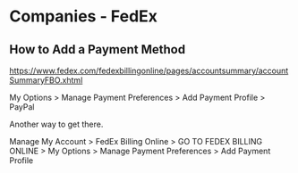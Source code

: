 # Companies - FedEx

## How to Add a Payment Method

https://www.fedex.com/fedexbillingonline/pages/accountsummary/accountSummaryFBO.xhtml

My Options > Manage Payment Preferences > Add Payment Profile > PayPal

Another way to get there.

Manage My Account > FedEx Billing Online > GO TO FEDEX BILLING ONLINE > My Options > Manage Payment Preferences > Add Payment Profile
